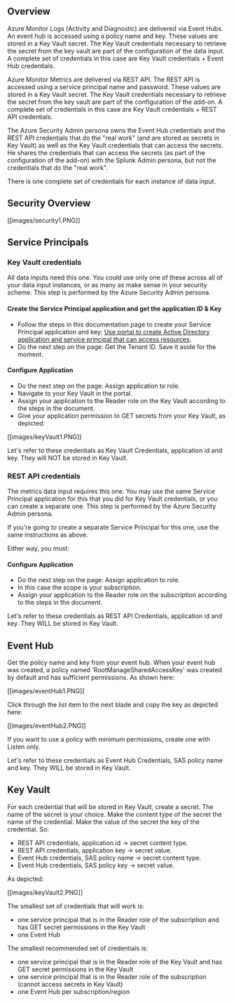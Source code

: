 ## Overview
Azure Monitor Logs (Activity and Diagnostic) are delivered via Event Hubs. An event hub is accessed using a policy name and key. These values are stored in a Key Vault secret. The Key Vault credentials necessary to retrieve the secret from the key vault are part of the configuration of the data input. A complete set of credentials in this case are Key Vault credentials + Event Hub credentials.

Azure Monitor Metrics are delivered via REST API. The REST API is accessed using a service principal name and password. These values are stored in a Key Vault secret. The Key Vault credentials necessary to retrieve the secret from the key vault are part of the configuration of the add-on. A complete set of credentials in this case are Key Vault credentials + REST API credentials.

The Azure Security Admin persona owns the Event Hub credentials and the REST API credentials that do the "real work" (and are stored as secrets in Key Vault) as well as the Key Vault credentials that can access the secrets. He shares the credentials that can access the secrets (as part of the configuration of the add-on) with the Splunk Admin persona, but not the credentials that do the "real work".

There is one complete set of credentials for each instance of data input. 

## Security Overview
[[images/security1.PNG]]

## Service Principals

### Key Vault credentials

All data inputs need this one. You could use only one of these across all of your data input instances, or as many as make sense in your security scheme. This step is performed by the Azure Security Admin persona.

#### Create the Service Principal application and get the application ID & Key

* Follow the steps in this documentation page to create your Service Principal application and key: [Use portal to create Active Directory application and service principal that can access resources](https://docs.microsoft.com/en-us/azure/azure-resource-manager/resource-group-create-service-principal-portal#create-an-active-directory-application).
* Do the next step on the page: Get the Tenant ID. Save it aside for the moment.

#### Configure Application

* Do the next step on the page: Assign application to role. 
* Navigate to your Key Vault in the portal.
* Assign your application to the Reader role on the Key Vault according to the steps in the document.
* Give your application permission to GET secrets from your Key Vault, as depicted:

[[images/keyVault1.PNG]]

Let's refer to these credentials as Key Vault Credentials, application id and key. They will NOT be stored in Key Vault.

### REST API credentials

The metrics data input requires this one. You may use the same Service Principal application for this that you did for Key Vault credentials, or you can create a separate one. This step is performed by the Azure Security Admin persona.

If you're going to create a separate Service Principal for this one, use the same instructions as above.

Either way, you must:

#### Configure Application

* Do the next step on the page: Assign application to role. 
* In this case the scope is your subscription.
* Assign your application to the Reader role on the subscription according to the steps in the document.

Let's refer to these credentials as REST API Credentials, application id and key. They WILL be stored in Key Vault. 

## Event Hub

Get the policy name and key from your event hub. When your event hub was created, a policy named 'RootManageSharedAccessKey' was created by default and has sufficient permissions. As shown here:

[[images/eventHub1.PNG]]

Click through the list item to the next blade and copy the key as depicted here:

[[images/eventHub2.PNG]]

If you want to use a policy with minimum permissions, create one with Listen only.

Let's refer to these credentials as Event Hub Credentials, SAS policy name and key. They WILL be stored in Key Vault. 

## Key Vault

For each credential that will be stored in Key Vault, create a secret. The name of the secret is your choice. Make the content type of the secret the name of the credential. Make the value of the secret the key of the credential. So:

* REST API credentials, application id -> secret content type.
* REST API credentials, application key -> secret value.
* Event Hub credentials, SAS policy name -> secret content type.
* Event Hub credentials, SAS policy key -> secret value.

As depicted:

[[images/keyVault2.PNG]]

The smallest set of credentials that will work is:
* one service principal that is in the Reader role of the subscription and has GET secret permissions in the Key Vault
* one Event Hub

The smallest recommended set of credentials is:
* one service principal that is in the Reader role of the Key Vault and has GET secret permissions in the Key Vault
* one service principal that is in the Reader role of the subscription (cannot access secrets in Key Vault)
* one Event Hub per subscription/region

